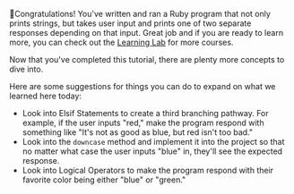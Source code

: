 🎊Congratulations! You've written and ran a Ruby program that not only prints strings, but takes user input and prints one of two separate responses depending on that input. Great job and if you are ready to learn more, you can check out the [Learning Lab](https://lab.github.com/) for more courses. 

Now that you've completed this tutorial, there are plenty more concepts to dive into. 

Here are some suggestions for things you can do to expand on what we learned here today:

* Look into Elsif Statements to create a third branching pathway. For example, if the user inputs "red," make the program respond with something like "It's not as good as blue, but red isn't too bad."
* Look into the `downcase` method and implement it into the project so that no matter what case the user inputs "blue" in, they'll see the expected response.
* Look into Logical Operators to make the program respond with their favorite color being either "blue" or "green."


